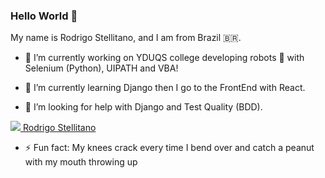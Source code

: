 ### Hello World 👋

My name is Rodrigo Stellitano, and I am from Brazil 🇧🇷.
- 🔭 I’m currently working on YDUQS college developing robots :robot: with Selenium (Python), UIPATH and VBA!

- 🌱 I’m currently learning Django then I go to the FrontEnd with React.

- 🤔 I’m looking for help with Django and Test Quality (BDD).

<a href="https://www.linkedin.com/in/rodrigo-stellitano-7a771269/"> <img src='C:\Users\Rodrigo\Desktop\rodrigolink.png'> Rodrigo Stellitano</a>

- ⚡ Fun fact: My knees crack every time I bend over and catch a peanut with my mouth throwing up
<!--
**rodrigostellitano/rodrigostellitano** is a ✨ _special_ ✨ repository because its `README.md` (this file) appears on your GitHub profile.



Here are some ideas to get you started:


 ...
- 👯 I’m looking to collaborate on ...
- 🤔 I’m looking for help with ...
- 💬 Ask me about ...
- 📫 How to reach me: ...
- 😄 Pronouns: ...

-->
